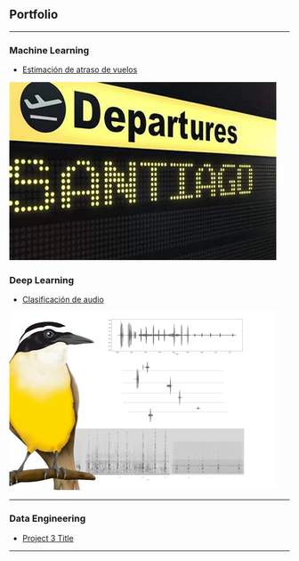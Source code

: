 ## Portfolio

---

### Machine Learning 

- [Estimación de atraso de vuelos](/projects/ML01/ml01.md)
<img src="images/ML01img.png?raw=true"/>

### Deep Learning

- [Clasificación de audio](/projects/DL01/Dl01.md)
<img src="images/DL01img.png?raw=true"/>


---

### Data Engineering
  
- [Project 3 Title](http://example.com/)

---

